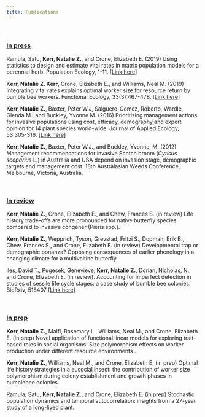 ```yaml
---
title: Publications
---
```

<br>

### <u>In press</u>

Ramula, Satu, **Kerr, Natalie Z.**, and Crone, Elizabeth E. (2019) Using statistics to design and estimate vital rates in matrix population models for a perennial herb. Population Ecology, 1-11. [<span style="color:blue">[Link here](https://esj-journals.onlinelibrary.wiley.com/doi/full/10.1002/1438-390X.12024)</span>]

**Kerr, Natalie Z. Kerr**, Crone, Elizabeth E., and Williams, Neal M. (2019) Integrating vital rates explains optimal worker size for resource return by bumble bee workers. Functional Ecology, 33(3):467-478. [<span style="color:blue">[Link here](https://doi.org/10.1111/1365-2435.13251)</span>]

**Kerr, Natalie Z.**, Baxter, Peter W.J, Salguero-Gomez, Roberto, Wardle, Glenda M., and Buckley, Yvonne M. (2016) Prioritizing management actions for invasive populations using cost, efficacy, demography and expert opinion for 14 plant species world-wide. Journal of Applied Ecology, 53:305-316. [<span style="color:blue">[Link here](https://doi.org/10.1111/1365-2664.12592)</span>]   

**Kerr, Natalie Z.**, Baxter, Peter W.J., and Buckley, Yvonne, M. (2012) Management recommendations for invasive Scotch broom (*Cytisus scoparius* L.) in Australia and USA depend on invasion stage, demographic targets and management cost. 18th Australasian Weeds Conference, Melbourne, Victoria, Australia.  

<br>

### <u> In review</u> 

**Kerr, Natalie Z.**, Crone, Elizabeth E., and Chew, Frances S. (in review) Life history trade-offs are more pronounced for native butterfly species compared to invasive congener (Pieris spp.). 

**Kerr, Natalie Z.**, Wepprich, Tyson, Grevstad, Fritzi S., Dopman, Erik B., Chew, Frances S., and Crone, Elizabeth E. (in review) Developmental trap or demographic bonanza? Opposing consequences of earlier phenology in a changing climate for a multivoltine butterfly.

Iles, David T., Pugesek, Genevieve, **Kerr, Natalie Z.**, Dorian, Nicholas, N., and Crone, Elizabeth E. (in review). Accounting for imperfect detection in studies of sessile life cycle stages: a case study of bumble bee colonies. BioRxiv, 518407 [<span style="color:blue">[Link here](https://doi.org/10.1101/518407)</span>]   

<br> 

### <u> In prep </u> 


**Kerr, Natalie Z.**, Malfi, Rosemary L., Williams, Neal M., and Crone, Elizabeth E. (in prep) Novel application of functional linear models for exploring trait-based roles in social organisms: Size polymorphism effects on worker production under different resource environments . 

**Kerr, Natalie Z.**, Williams, Neal M., and Crone, Elizabeth E. (in prep) Optimal life history strategies in a eusocial insect: the contribution of worker size polymorphism during colony establishment and growth phases in bumblebee colonies.

Ramula, Satu, **Kerr, Natalie Z.**, and Crone, Elizabeth E. (in prep) Stochastic population dynamics and temporal autocorrelation: insights from a 27-year study of a long-lived plant.  

<br>


